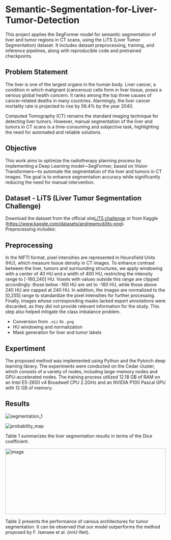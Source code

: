 # Semantic-Segmentation-for-Liver-Tumor-Detection
This project applies the SegFormer model for semantic segmentation of liver and tumor regions in CT scans, using the LiTS (Liver Tumor Segmentation) dataset. It includes dataset preprocessing, training, and inference pipelines, along with reproducible code and pretrained checkpoints.

## Problem Statement
The liver is one of the largest organs in the human body. Liver cancer, a condition in which malignant (cancerous) cells form in liver tissue, poses a serious global health concern. It ranks among the top three causes of cancer-related deaths in many countries. Alarmingly, the liver cancer mortality rate is projected to rise by 56.4% by the year 2040.

Computed Tomography (CT) remains the standard imaging technique for detecting liver tumors. However, manual segmentation of the liver and tumors in CT scans is a time-consuming and subjective task, highlighting the need for automated and reliable solutions.

## Objective
This work aims to optimize the radiotherapy planning process by implementing a Deep Learning model—SegFormer, based on Vision Transformers—to automate the segmentation of the liver and tumors in CT images. The goal is to enhance segmentation accuracy while significantly reducing the need for manual intervention.

## Dataset - LiTS (Liver Tumor Segmentation Challenge)

Download the dataset from the official site[LiTS challenge](http://medicaldecathlon.com/) or from Kaggle (https://www.kaggle.com/datasets/andrewmvd/lits-png).  
Preprocessing includes:

## Preprocessing
In the NIFTI format, pixel intensities are represented in Hounsfield Units (HU), which measure tissue density in CT images. To enhance contrast between the liver, tumors and surrounding structures, we apply windowing with a center of 40 HU and a width of 400 HU, restricting the intensity range to [-160,240] HU. Voxels with values outside this range are clipped accordingly: those below -160 HU are set to -160 HU, while those above 240 HU are capped at 240 HU. In addition, the images are normalized to the [0,255] range to standardize the pixel intensities for further processing. Finally, images whose corresponding masks lacked expert annotations were discarded, as they did not provide relevant information for the study. This step also helped mitigate the class imbalance problem.
- Conversion from `.nii` to `.png`
- HU windowing and normalization
- Mask generation for liver and tumor labels

## Expertiment
The proposed method was implemented using Python and the Pytorch deep learning library. The experiments were conducted on the Cedar cluster, which consists of a variety of nodes, including large-memory nodes and GPU-accelerated nodes. The training process utilized 12.18 GB of RAM on an Intel E5-2650 v4 Broadwell CPU 2.2GHz and an NVIDIA P100 Pascal GPU with 12 GB of memory.

## Results
![segmentation_1](https://github.com/user-attachments/assets/63482cd2-74e2-4f22-960f-0a051c0af990)

![probability_map](https://github.com/user-attachments/assets/3aa7a04d-865f-4695-adba-2e33f00dd260)

Table 1 summarizes the liver segmentation results in terms of the Dice coefficient.

<img width="504" height="206" alt="image" src="https://github.com/user-attachments/assets/490c91c3-4103-4496-90e7-d5a002d069a1" />

Table 2 presents the performance of various architectures for tumor segmentation. It can be observed that our model outperforms the method proposed by F. Isensee et al. (nnU-Net).
